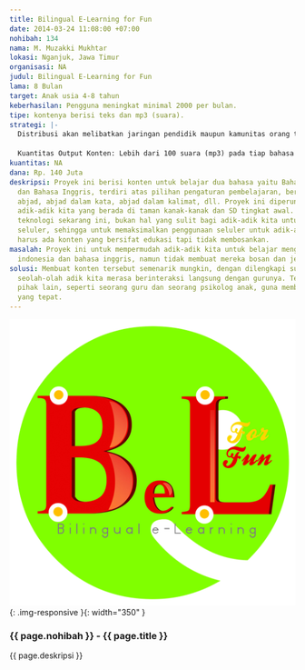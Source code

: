 ```yaml
---
title: Bilingual E-Learning for Fun
date: 2014-03-24 11:08:00 +07:00
nohibah: 134
nama: M. Muzakki Mukhtar
lokasi: Nganjuk, Jawa Timur
organisasi: NA
judul: Bilingual E-Learning for Fun
lama: 8 Bulan
target: Anak usia 4-8 tahun
keberhasilan: Pengguna meningkat minimal 2000 per bulan.
tipe: kontenya berisi teks dan mp3 (suara).
strategi: |-
  Distribusi akan melibatkan jaringan pendidik maupun kamunitas orang tua yang membutuhkan aplikasi ini.

  Kuantitas Output Konten: Lebih dari 100 suara (mp3) pada tiap bahasa
kuantitas: NA
dana: Rp. 140 Juta
deskripsi: Proyek ini berisi konten untuk belajar dua bahasa yaitu Bahasa Indonesia
  dan Bahasa Inggris, terdiri atas pilihan pengaturan pembelajaran, berupa mengenal
  abjad, abjad dalam kata, abjad dalam kalimat, dll. Proyek ini diperuntukkan bagi
  adik-adik kita yang berada di taman kanak-kanak dan SD tingkat awal. Dengan berkembangnya
  teknologi sekarang ini, bukan hal yang sulit bagi adik-adik kita untuk menggunakan
  seluler, sehingga untuk memaksimalkan penggunaan seluler untuk adik-adik kita, maka
  harus ada konten yang bersifat edukasi tapi tidak membosankan.
masalah: Proyek ini untuk mempermudah adik-adik kita untuk belajar mengenal bahasa
  indonesia dan bahasa inggris, namun tidak membuat mereka bosan dan jenuh.
solusi: Membuat konten tersebut semenarik mungkin, dengan dilengkapi suara yang jelas,
  seolah-olah adik kita merasa berinteraksi langsung dengan gurunya. Tentunya melibatkan
  pihak lain, seperti seorang guru dan seorang psikolog anak, guna memberikan masukan
  yang tepat.
---
```


![134](/static/img/hibahcms/134.png){: .img-responsive }{: width="350" }

### {{ page.nohibah }} - {{ page.title }}

{{ page.deskripsi }}
